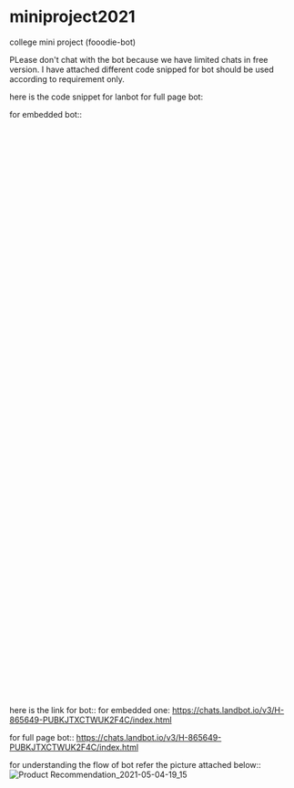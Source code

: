 # miniproject2021
college mini project (fooodie-bot)

PLease don't chat with the bot because we have limited chats in free version.
I have attached different code snipped for bot should be used according to requirement only.

here is the code snippet for lanbot 
for full page bot:
<html>
  <head>
    <meta charset="UTF-8">
    <meta name="viewport" content="width=device-width, height=device-height, initial-scale=1.0, maximum-scale=1.0, user-scalable=no">
    <title>Landbot | Convert a Landing Page into a Chatbot</title>
  </head>
  <body>
    <script SameSite="None; Secure" src="https://static.landbot.io/landbot-3/landbot-3.0.0.js"></script>
    <script>
      var myLandbot = new Landbot.Fullpage({
        configUrl: 'https://chats.landbot.io/v3/H-865649-PUBKJTXCTWUK2F4C/index.json',
      });
    </script>
  </body>
</html>

for embedded bot::

<script SameSite="None; Secure" src="https://static.landbot.io/landbot-3/landbot-3.0.0.js"></script>
<div id="myLandbot" style="width: 100%; height: 1000px"></div>
<script>
  var myLandbot = new Landbot.Container({
    container: '#myLandbot',
    configUrl: 'https://chats.landbot.io/v3/H-865649-PUBKJTXCTWUK2F4C/index.json',
  });
</script>

here is the link for bot::
for embedded one:
https://chats.landbot.io/v3/H-865649-PUBKJTXCTWUK2F4C/index.html

for full page bot::
https://chats.landbot.io/v3/H-865649-PUBKJTXCTWUK2F4C/index.html

for understanding the flow of bot refer the picture attached below::
![Product Recommendation_2021-05-04-19_15](https://user-images.githubusercontent.com/53381921/117013305-5eb48100-ad0d-11eb-8328-b34fb66c937f.png)
